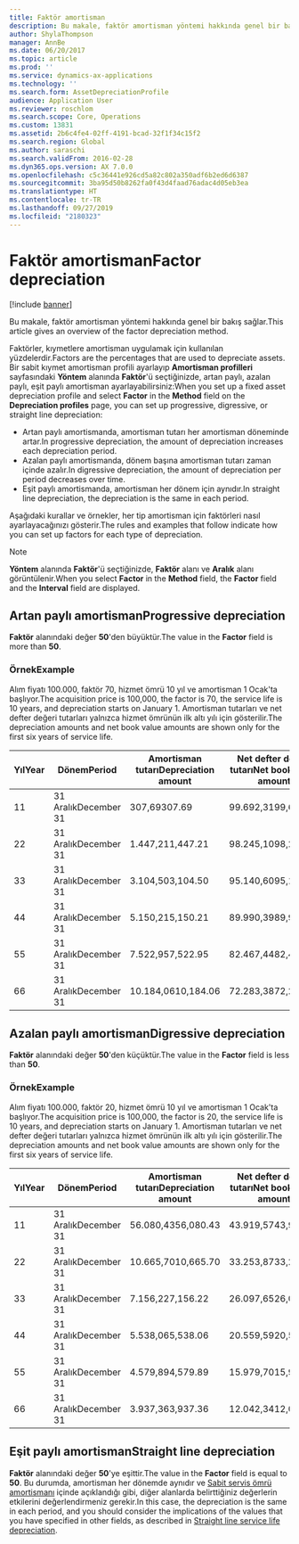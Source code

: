 ```yaml
---
title: Faktör amortisman
description: Bu makale, faktör amortisman yöntemi hakkında genel bir bakış sağlar.
author: ShylaThompson
manager: AnnBe
ms.date: 06/20/2017
ms.topic: article
ms.prod: ''
ms.service: dynamics-ax-applications
ms.technology: ''
ms.search.form: AssetDepreciationProfile
audience: Application User
ms.reviewer: roschlom
ms.search.scope: Core, Operations
ms.custom: 13831
ms.assetid: 2b6c4fe4-02ff-4191-bcad-32f1f34c15f2
ms.search.region: Global
ms.author: saraschi
ms.search.validFrom: 2016-02-28
ms.dyn365.ops.version: AX 7.0.0
ms.openlocfilehash: c5c36441e926cd5a82c802a350adf6b2ed6d6387
ms.sourcegitcommit: 3ba95d50b8262fa0f43d4faad76adac4d05eb3ea
ms.translationtype: HT
ms.contentlocale: tr-TR
ms.lasthandoff: 09/27/2019
ms.locfileid: "2180323"
---
```

# <a name="factor-depreciation"></a><span data-ttu-id="df055-103">Faktör amortisman</span><span class="sxs-lookup"><span data-stu-id="df055-103">Factor depreciation</span></span>

[!include [banner](../includes/banner.md)]

<span data-ttu-id="df055-104">Bu makale, faktör amortisman yöntemi hakkında genel bir bakış sağlar.</span><span class="sxs-lookup"><span data-stu-id="df055-104">This article gives an overview of the factor depreciation method.</span></span>

<span data-ttu-id="df055-105">Faktörler, kıymetlere amortisman uygulamak için kullanılan yüzdelerdir.</span><span class="sxs-lookup"><span data-stu-id="df055-105">Factors are the percentages that are used to depreciate assets.</span></span> <span data-ttu-id="df055-106">Bir sabit kıymet amortisman profili ayarlayıp **Amortisman profilleri** sayfasındaki **Yöntem** alanında **Faktör**'ü seçtiğinizde, artan paylı, azalan paylı, eşit paylı amortisman ayarlayabilirsiniz:</span><span class="sxs-lookup"><span data-stu-id="df055-106">When you set up a fixed asset depreciation profile and select **Factor** in the **Method** field on the **Depreciation profiles** page, you can set up progressive, digressive, or straight line depreciation:</span></span>

-   <span data-ttu-id="df055-107">Artan paylı amortismanda, amortisman tutarı her amortisman döneminde artar.</span><span class="sxs-lookup"><span data-stu-id="df055-107">In progressive depreciation, the amount of depreciation increases each depreciation period.</span></span>
-   <span data-ttu-id="df055-108">Azalan paylı amortismanda, dönem başına amortisman tutarı zaman içinde azalır.</span><span class="sxs-lookup"><span data-stu-id="df055-108">In digressive depreciation, the amount of depreciation per period decreases over time.</span></span>
-   <span data-ttu-id="df055-109">Eşit paylı amortismanda, amortisman her dönem için aynıdır.</span><span class="sxs-lookup"><span data-stu-id="df055-109">In straight line depreciation, the depreciation is the same in each period.</span></span>

<span data-ttu-id="df055-110">Aşağıdaki kurallar ve örnekler, her tip amortisman için faktörleri nasıl ayarlayacağınızı gösterir.</span><span class="sxs-lookup"><span data-stu-id="df055-110">The rules and examples that follow indicate how you can set up factors for each type of depreciation.</span></span> 

> [!NOTE] 
> <span data-ttu-id="df055-111">**Yöntem** alanında **Faktör**'ü seçtiğinizde, **Faktör** alanı ve **Aralık** alanı görüntülenir.</span><span class="sxs-lookup"><span data-stu-id="df055-111">When you select **Factor** in the **Method** field, the **Factor** field and the **Interval** field are displayed.</span></span>

## <a name="progressive-depreciation"></a><span data-ttu-id="df055-112">Artan paylı amortisman</span><span class="sxs-lookup"><span data-stu-id="df055-112">Progressive depreciation</span></span>
<span data-ttu-id="df055-113">**Faktör** alanındaki değer **50**'den büyüktür.</span><span class="sxs-lookup"><span data-stu-id="df055-113">The value in the **Factor** field is more than **50**.</span></span>

### <a name="example"></a><span data-ttu-id="df055-114">Örnek</span><span class="sxs-lookup"><span data-stu-id="df055-114">Example</span></span>

<span data-ttu-id="df055-115">Alım fiyatı 100.000, faktör 70, hizmet ömrü 10 yıl ve amortisman 1 Ocak'ta başlıyor.</span><span class="sxs-lookup"><span data-stu-id="df055-115">The acquisition price is 100,000, the factor is 70, the service life is 10 years, and depreciation starts on January 1.</span></span> <span data-ttu-id="df055-116">Amortisman tutarları ve net defter değeri tutarları yalnızca hizmet ömrünün ilk altı yılı için gösterilir.</span><span class="sxs-lookup"><span data-stu-id="df055-116">The depreciation amounts and net book value amounts are shown only for the first six years of service life.</span></span>

| <span data-ttu-id="df055-117">Yıl</span><span class="sxs-lookup"><span data-stu-id="df055-117">Year</span></span> | <span data-ttu-id="df055-118">Dönem</span><span class="sxs-lookup"><span data-stu-id="df055-118">Period</span></span>      | <span data-ttu-id="df055-119">Amortisman tutarı</span><span class="sxs-lookup"><span data-stu-id="df055-119">Depreciation amount</span></span> | <span data-ttu-id="df055-120">Net defter değeri tutarı</span><span class="sxs-lookup"><span data-stu-id="df055-120">Net book value amount</span></span> |
|------|-------------|---------------------|-----------------------|
| <span data-ttu-id="df055-121">1</span><span class="sxs-lookup"><span data-stu-id="df055-121">1</span></span>    | <span data-ttu-id="df055-122">31 Aralık</span><span class="sxs-lookup"><span data-stu-id="df055-122">December 31</span></span> | <span data-ttu-id="df055-123">307,69</span><span class="sxs-lookup"><span data-stu-id="df055-123">307.69</span></span>              | <span data-ttu-id="df055-124">99.692,31</span><span class="sxs-lookup"><span data-stu-id="df055-124">99,692.31</span></span>             |
| <span data-ttu-id="df055-125">2</span><span class="sxs-lookup"><span data-stu-id="df055-125">2</span></span>    | <span data-ttu-id="df055-126">31 Aralık</span><span class="sxs-lookup"><span data-stu-id="df055-126">December 31</span></span> | <span data-ttu-id="df055-127">1.447,21</span><span class="sxs-lookup"><span data-stu-id="df055-127">1,447.21</span></span>            | <span data-ttu-id="df055-128">98.245,10</span><span class="sxs-lookup"><span data-stu-id="df055-128">98,245.10</span></span>             |
| <span data-ttu-id="df055-129">3</span><span class="sxs-lookup"><span data-stu-id="df055-129">3</span></span>    | <span data-ttu-id="df055-130">31 Aralık</span><span class="sxs-lookup"><span data-stu-id="df055-130">December 31</span></span> | <span data-ttu-id="df055-131">3.104,50</span><span class="sxs-lookup"><span data-stu-id="df055-131">3,104.50</span></span>            | <span data-ttu-id="df055-132">95.140,60</span><span class="sxs-lookup"><span data-stu-id="df055-132">95,140.60</span></span>             |
| <span data-ttu-id="df055-133">4</span><span class="sxs-lookup"><span data-stu-id="df055-133">4</span></span>    | <span data-ttu-id="df055-134">31 Aralık</span><span class="sxs-lookup"><span data-stu-id="df055-134">December 31</span></span> | <span data-ttu-id="df055-135">5.150,21</span><span class="sxs-lookup"><span data-stu-id="df055-135">5,150.21</span></span>            | <span data-ttu-id="df055-136">89.990,39</span><span class="sxs-lookup"><span data-stu-id="df055-136">89,990.39</span></span>             |
| <span data-ttu-id="df055-137">5</span><span class="sxs-lookup"><span data-stu-id="df055-137">5</span></span>    | <span data-ttu-id="df055-138">31 Aralık</span><span class="sxs-lookup"><span data-stu-id="df055-138">December 31</span></span> | <span data-ttu-id="df055-139">7.522,95</span><span class="sxs-lookup"><span data-stu-id="df055-139">7,522.95</span></span>            | <span data-ttu-id="df055-140">82.467,44</span><span class="sxs-lookup"><span data-stu-id="df055-140">82,467.44</span></span>             |
| <span data-ttu-id="df055-141">6</span><span class="sxs-lookup"><span data-stu-id="df055-141">6</span></span>    | <span data-ttu-id="df055-142">31 Aralık</span><span class="sxs-lookup"><span data-stu-id="df055-142">December 31</span></span> | <span data-ttu-id="df055-143">10.184,06</span><span class="sxs-lookup"><span data-stu-id="df055-143">10,184.06</span></span>           | <span data-ttu-id="df055-144">72.283,38</span><span class="sxs-lookup"><span data-stu-id="df055-144">72,283.38</span></span>             |

## <a name="digressive-depreciation"></a><span data-ttu-id="df055-145">Azalan paylı amortisman</span><span class="sxs-lookup"><span data-stu-id="df055-145">Digressive depreciation</span></span>
<span data-ttu-id="df055-146">**Faktör** alanındaki değer **50**'den küçüktür.</span><span class="sxs-lookup"><span data-stu-id="df055-146">The value in the **Factor** field is less than **50**.</span></span>

### <a name="example"></a><span data-ttu-id="df055-147">Örnek</span><span class="sxs-lookup"><span data-stu-id="df055-147">Example</span></span>

<span data-ttu-id="df055-148">Alım fiyatı 100.000, faktör 20, hizmet ömrü 10 yıl ve amortisman 1 Ocak'ta başlıyor.</span><span class="sxs-lookup"><span data-stu-id="df055-148">The acquisition price is 100,000, the factor is 20, the service life is 10 years, and depreciation starts on January 1.</span></span> <span data-ttu-id="df055-149">Amortisman tutarları ve net defter değeri tutarları yalnızca hizmet ömrünün ilk altı yılı için gösterilir.</span><span class="sxs-lookup"><span data-stu-id="df055-149">The depreciation amounts and net book value amounts are shown only for the first six years of service life.</span></span>

| <span data-ttu-id="df055-150">Yıl</span><span class="sxs-lookup"><span data-stu-id="df055-150">Year</span></span> | <span data-ttu-id="df055-151">Dönem</span><span class="sxs-lookup"><span data-stu-id="df055-151">Period</span></span>      | <span data-ttu-id="df055-152">Amortisman tutarı</span><span class="sxs-lookup"><span data-stu-id="df055-152">Depreciation amount</span></span> | <span data-ttu-id="df055-153">Net defter değeri tutarı</span><span class="sxs-lookup"><span data-stu-id="df055-153">Net book value amount</span></span> |
|------|-------------|---------------------|-----------------------|
| <span data-ttu-id="df055-154">1</span><span class="sxs-lookup"><span data-stu-id="df055-154">1</span></span>    | <span data-ttu-id="df055-155">31 Aralık</span><span class="sxs-lookup"><span data-stu-id="df055-155">December 31</span></span> | <span data-ttu-id="df055-156">56.080,43</span><span class="sxs-lookup"><span data-stu-id="df055-156">56,080.43</span></span>           | <span data-ttu-id="df055-157">43.919,57</span><span class="sxs-lookup"><span data-stu-id="df055-157">43,919.57</span></span>             |
| <span data-ttu-id="df055-158">2</span><span class="sxs-lookup"><span data-stu-id="df055-158">2</span></span>    | <span data-ttu-id="df055-159">31 Aralık</span><span class="sxs-lookup"><span data-stu-id="df055-159">December 31</span></span> | <span data-ttu-id="df055-160">10.665,70</span><span class="sxs-lookup"><span data-stu-id="df055-160">10,665.70</span></span>           | <span data-ttu-id="df055-161">33.253,87</span><span class="sxs-lookup"><span data-stu-id="df055-161">33,253.87</span></span>             |
| <span data-ttu-id="df055-162">3</span><span class="sxs-lookup"><span data-stu-id="df055-162">3</span></span>    | <span data-ttu-id="df055-163">31 Aralık</span><span class="sxs-lookup"><span data-stu-id="df055-163">December 31</span></span> | <span data-ttu-id="df055-164">7.156,22</span><span class="sxs-lookup"><span data-stu-id="df055-164">7,156.22</span></span>            | <span data-ttu-id="df055-165">26.097,65</span><span class="sxs-lookup"><span data-stu-id="df055-165">26,097.65</span></span>             |
| <span data-ttu-id="df055-166">4</span><span class="sxs-lookup"><span data-stu-id="df055-166">4</span></span>    | <span data-ttu-id="df055-167">31 Aralık</span><span class="sxs-lookup"><span data-stu-id="df055-167">December 31</span></span> | <span data-ttu-id="df055-168">5.538,06</span><span class="sxs-lookup"><span data-stu-id="df055-168">5,538.06</span></span>            | <span data-ttu-id="df055-169">20.559,59</span><span class="sxs-lookup"><span data-stu-id="df055-169">20,559.59</span></span>             |
| <span data-ttu-id="df055-170">5</span><span class="sxs-lookup"><span data-stu-id="df055-170">5</span></span>    | <span data-ttu-id="df055-171">31 Aralık</span><span class="sxs-lookup"><span data-stu-id="df055-171">December 31</span></span> | <span data-ttu-id="df055-172">4.579,89</span><span class="sxs-lookup"><span data-stu-id="df055-172">4,579.89</span></span>            | <span data-ttu-id="df055-173">15.979,70</span><span class="sxs-lookup"><span data-stu-id="df055-173">15,979.70</span></span>             |
| <span data-ttu-id="df055-174">6</span><span class="sxs-lookup"><span data-stu-id="df055-174">6</span></span>    | <span data-ttu-id="df055-175">31 Aralık</span><span class="sxs-lookup"><span data-stu-id="df055-175">December 31</span></span> | <span data-ttu-id="df055-176">3.937,36</span><span class="sxs-lookup"><span data-stu-id="df055-176">3,937.36</span></span>            | <span data-ttu-id="df055-177">12.042,34</span><span class="sxs-lookup"><span data-stu-id="df055-177">12,042.34</span></span>             |

## <a name="straight-line-depreciation"></a><span data-ttu-id="df055-178">Eşit paylı amortisman</span><span class="sxs-lookup"><span data-stu-id="df055-178">Straight line depreciation</span></span>
<span data-ttu-id="df055-179">**Faktör** alanındaki değer **50**'ye eşittir.</span><span class="sxs-lookup"><span data-stu-id="df055-179">The value in the **Factor** field is equal to **50**.</span></span> <span data-ttu-id="df055-180">Bu durumda, amortisman her dönemde aynıdır ve [Sabit servis ömrü amortismanı](straight-line-service-life-depreciation.md) içinde açıklandığı gibi, diğer alanlarda belirttiğiniz değerlerin etkilerini değerlendirmeniz gerekir.</span><span class="sxs-lookup"><span data-stu-id="df055-180">In this case, the depreciation is the same in each period, and you should consider the implications of the values that you have specified in other fields, as described in [Straight line service life depreciation](straight-line-service-life-depreciation.md).</span></span>



